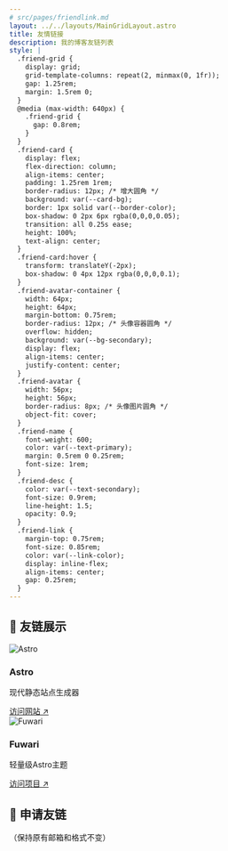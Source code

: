 ```yaml
---
# src/pages/friendlink.md
layout: ../../layouts/MainGridLayout.astro
title: 友情链接
description: 我的博客友链列表
style: |
  .friend-grid {
    display: grid;
    grid-template-columns: repeat(2, minmax(0, 1fr));
    gap: 1.25rem;
    margin: 1.5rem 0;
  }
  @media (max-width: 640px) {
    .friend-grid {
      gap: 0.8rem;
    }
  }
  .friend-card {
    display: flex;
    flex-direction: column;
    align-items: center;
    padding: 1.25rem 1rem;
    border-radius: 12px; /* 增大圆角 */
    background: var(--card-bg);
    border: 1px solid var(--border-color);
    box-shadow: 0 2px 6px rgba(0,0,0,0.05);
    transition: all 0.25s ease;
    height: 100%;
    text-align: center;
  }
  .friend-card:hover {
    transform: translateY(-2px);
    box-shadow: 0 4px 12px rgba(0,0,0,0.1);
  }
  .friend-avatar-container {
    width: 64px;
    height: 64px;
    margin-bottom: 0.75rem;
    border-radius: 12px; /* 头像容器圆角 */
    overflow: hidden;
    background: var(--bg-secondary);
    display: flex;
    align-items: center;
    justify-content: center;
  }
  .friend-avatar {
    width: 56px;
    height: 56px;
    border-radius: 8px; /* 头像图片圆角 */
    object-fit: cover;
  }
  .friend-name {
    font-weight: 600;
    color: var(--text-primary);
    margin: 0.5rem 0 0.25rem;
    font-size: 1rem;
  }
  .friend-desc {
    color: var(--text-secondary);
    font-size: 0.9rem;
    line-height: 1.5;
    opacity: 0.9;
  }
  .friend-link {
    margin-top: 0.75rem;
    font-size: 0.85rem;
    color: var(--link-color);
    display: inline-flex;
    align-items: center;
    gap: 0.25rem;
  }
---
```


## 🎯 友链展示

<div class="friend-grid">
  <!-- 友链卡片1 -->
  <div class="friend-card">
    <div class="friend-avatar-container">
      <img class="friend-avatar" src="https://pic.qqans.com/up/2020-12/16070652272345929.jpg" alt="Astro">
    </div>
    <h3 class="friend-name">Astro</h3>
    <p class="friend-desc">现代静态站点生成器</p>
    <a href="https://astro.build" target="_blank" rel="noopener" class="friend-link">
      访问网站 ↗
    </a>
  </div>

  <!-- 友链卡片2 -->
  <div class="friend-card">
    <div class="friend-avatar-container">
      <img class="friend-avatar" src="https://pic.qqans.com/up/2020-12/16070652276806379.jpg" alt="Fuwari">
    </div>
    <h3 class="friend-name">Fuwari</h3>
    <p class="friend-desc">轻量级Astro主题</p>
    <a href="https://github.com/saicaca/fuwari" target="_blank" rel="noopener" class="friend-link">
      访问项目 ↗
    </a>
  </div>
</div>

## 📝 申请友链
（保持原有邮箱和格式不变）